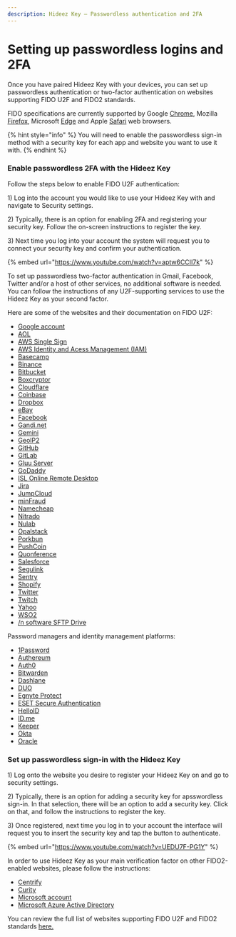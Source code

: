 ```yaml
---
description: Hideez Key – Passwordless authentication and 2FA
---
```


# Setting up passwordless logins and 2FA

Once you have paired Hideez Key with your devices, you can set up passwordless authentication or two-factor authentication on websites supporting FIDO U2F and FIDO2 standards.

FIDO specifications are currently supported by Google [Chrome](https://blog.chromium.org/2018/09/chrome-70-beta-shape-detection-web.html), Mozilla [Firefox](https://blog.mozilla.org/blog/2018/05/09/firefox-gets-down-to-business-and-its-personal/), Microsoft [Edge](https://blogs.windows.com/msedgedev/2018/07/30/introducing-web-authentication-microsoft-edge/) and Apple [Safari](https://webkit.org/blog/8517/release-notes-for-safari-technology-preview-71/) web browsers.

{% hint style="info" %}
You will need to enable the passwordless sign-in method with a security key for each app and website you want to use it with.
{% endhint %}

### Enable passwordless 2FA with the Hideez Key

Follow the steps below to enable FIDO U2F authentication:

1\) Log into the account you would like to use your Hideez Key with and navigate to Security settings.&#x20;

2\) Typically, there is an option for enabling 2FA and registering your security key. Follow the on-screen instructions to register the key.&#x20;

3\) Next time you log into your account the system will request you to connect your security key and confirm your authentication.

{% embed url="https://www.youtube.com/watch?v=aptw6CCII7k" %}

To set up passwordless two-factor authentication in Gmail, Facebook, Twitter and/or a host of other services, no additional software is needed. You can follow the instructions of any U2F-supporting services to use the Hideez Key as your second factor.&#x20;

Here are some of the websites and their documentation on FIDO U2F:

* [Google account](https://support.google.com/accounts/answer/6103523)
* [AOL](https://help.aol.com/articles/2-step-verification-with-a-security-key)
* [AWS Single Sign](https://docs.aws.amazon.com/singlesignon/latest/userguide/user-device-registration.html)
* [AWS Identity and Acess Management (IAM)](https://docs.aws.amazon.com/IAM/latest/UserGuide/id\_credentials\_mfa\_enable\_u2f.html)
* [Basecamp](https://3.basecamp-help.com/article/443-two-factor-authentication-2fa#use-a-security-key)
* [Binance](https://www.binance.com/en/blog/351376985820852224/you-can-now-use-hardware-security-keys-on-binance)
* [Bitbucket](https://support.atlassian.com/bitbucket-cloud/docs/enable-two-step-verification/)
* [Boxcryptor](https://www.boxcryptor.com/ru/help/boxcryptor-account/windows/#two-factor-authentication)
* [Cloudflare](https://blog.cloudflare.com/cloudflare-now-supports-security-keys-with-web-authentication-webauthn/)
* [Coinbase](https://help.coinbase.com/en/coinbase/managing-my-account/verify-my-identity/using-and-managing-security-keys)
* [Dropbox](https://fido.hideez.com/set-up-two-factor-authentication-using-fido-u2f/u2f-setup-example-for-dropbox)
* [eBay](https://www.ebay.com/help/account/protecting-account/tips-keeping-ebay-account-secure?id=4872\&st=3\&pos=1\&query=Tips%20for%20keeping%20your%20eBay%20account%20secure\&intent=2%20factor\&lucenceai=lucenceai#section2)
* [Facebook](https://www.facebook.com/help/401566786855239)
* [Gandi.net](https://news.gandi.net/en/2017/10/u2f-now-available-on-gandiv5/)
* [Gemini](https://support.gemini.com/hc/en-us/articles/360044275792)
* [GeolP2](https://support.maxmind.com/two-factor-authentication-2fa-user-guide/)
* [GitHub](https://docs.github.com/en/github/authenticating-to-github/securing-your-account-with-two-factor-authentication-2fa/configuring-two-factor-authentication#configuring-two-factor-authentication-using-fido-u2f)
* [GitLab](https://docs.gitlab.com/ee/user/profile/account/two\_factor\_authentication.html#enable-2fa-via-u2f-device)
* [Gluu Server](https://gluu.org/docs/ce/authn-guide/U2F/)
* [GoDaddy](https://ua.godaddy.com/help/dodajte-aparatnij-klyuch-bezpeki-dlya-dvoetapnoyi-perevirki-31900)
* [ISL Online Remote Desktop](https://help.islonline.com/35746/286527)
* [Jira](https://aserve.atlassian.net/wiki/spaces/U2F/pages/746979329/How%2Bto%2Blog%2Bin%2Bwith%2B2FA%2Bfor%2BJira%2Busing%2BU2F%2Bdevice%2Bas%2Bauthentication%2Bsecond%2Bfactor)
* [JumpCloud](https://support.jumpcloud.com/support/s/article/Using-a-Security-Key-with-your-JumpCloud-User-Account)
* [minFraud](https://support.maxmind.com/two-factor-authentication-2fa-user-guide/)
* [Namecheap](https://www.namecheap.com/support/knowledgebase/article.aspx/10102/45/how-can-i-use-the-u2f-method-for-twofactor-authentication/)
* [Nitrado](https://server.nitrado.net/eng/news2/view/nitrado-highlighted-features-two-factor-authentication/)
* [Nulab](https://support.nulab.com/hc/en-us/articles/115001025087-Set-up-two-factor-authentication)
* [Opalstack](https://docs.opalstack.com/user-guide/your-account/#multi-factor-authentication)
* [Porkbun](https://kb.porkbun.com/article/119-how-to-secure-your-account-with-a-physical-security-key-using-webauthn)
* [PushCoin](https://kb.porkbun.com/article/119-how-to-secure-your-account-with-a-physical-security-key-using-webauthn)
* [Quonference](https://quonference.com/security-guide#yubikey)
* [Salesforce](https://help.salesforce.com/s/articleView?id=sf.security\_u2f\_register\_security\_key.htm\&type=5)
* [Segulink](https://segusoft.freshdesk.com/support/solutions/articles/19000117048-multi-faktor-authentifizierung-mfa-einrichten)
* [Sentry](https://blog.sentry.io/2016/06/22/introducing-2fa)
* [Shopify](https://help.shopify.com/en/manual/your-account/account-security/two-step-authentication#enable-two-step-authentication-with-security-keys)
* [Twitter](https://help.twitter.com/en/managing-your-account/two-factor-authentication#security-key)
* [Twitch](https://help.twitch.tv/s/article/two-factor-authentication?language=en\_US)
* [Yahoo](https://help.yahoo.com/kb/-step-verification-security-key-sln35380.html)
* [WSO2](https://docs.wso2.com/display/IS560/Multi-factor+Authentication+using+FIDO)
* [/n software SFTP Drive](https://www.nsoftware.com/kb/articles/sftpdrive-authenticate.rst#seckey)

Password managers and identity management platforms:

* [1Password](https://support.1password.com/security-key/)
* [Authereum](https://medium.com/authereum/authereum-now-supports-hardware-security-keys-for-two-factor-authentication-2fa-dff699912b97?)
* [Auth0](https://auth0.com/docs/login/mfa/fido-authentication-with-webauthn/configure-webauthn-security-keys-for-mfa)
* [Bitwarden](https://bitwarden.com/help/article/setup-two-step-login-fido/)
* [Dashlane](https://support.dashlane.com/hc/en-us/articles/207051919#title3)
* [DUO](https://guide.duo.com/security-keys)
* [Egnyte Protect](https://helpdesk.egnyte.com/hc/en-us/articles/360040496691-Multifactor-Authentication-using-FIDO2-WebAuthn-)
* [ESET Secure Authentication](https://support.eset.com/en/kb3648-using-hard-tokens-with-eset-secure-authentication-7157)
* [HelloID](https://docs.helloid.com/hc/en-us/articles/360011028700-How-to-view-your-account-s-security-overview)
* [ID.me](https://help.id.me/hc/en-us/articles/360025737794-How-do-I-add-more-than-one-2-factor-authentication-2FA-method-to-my-ID-me-Account-)
* [Keeper](https://www.keepersecurity.com/ru\_RU/support.html#q110)
* [Okta](https://www.yubico.com/us/works-with-yubikey/catalog/okta/)
* [Oracle](https://docs.oracle.com/en/cloud/paas/identity-cloud/uaids/configure-fido-security.html)

### Set up passwordless sign-in with the Hideez Key

1\) Log onto the website you desire to register your Hideez Key on and go to security settings.&#x20;

2\) Typically, there is an option for adding a security key for apsswordless sign-in. In that selection, there will be an option to add a security key. Click on that, and follow the instructions to register the key.&#x20;

3\) Once registered, next time you log in to your account the interface will request you to insert the security key and tap the button to authenticate.

{% embed url="https://www.youtube.com/watch?v=UEDU7F-PG1Y" %}

In order to use Hideez Key as your main verification factor on other FIDO2-enabled websites, please follow the instructions:

* [Centrify](https://docs.centrify.com/Content/CoreServices/Authenticate/U2FAuth.htm)
* [Curity](https://curity.io/resources/learn/webauthn-authenticator/)
* [Microsoft account](https://support.microsoft.com/en-us/windows/sign-in-to-your-microsoft-account-with-windows-hello-or-a-security-key-800a8c01-6b61-49f5-0660-c2159bea4d84)
* [Microsoft Azure Active Directory](https://docs.microsoft.com/en-us/azure/active-directory/authentication/concept-authentication-passwordless#fido2-security-keys)

You can review the full list of websites supporting FIDO U2F and FIDO2 standards [here.](https://hideez.com/pages/supported-services)

